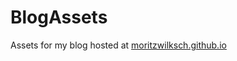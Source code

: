# BlogAssets

Assets for my blog hosted at [moritzwilksch.github.io](https://moritzwilksch.github.io)
